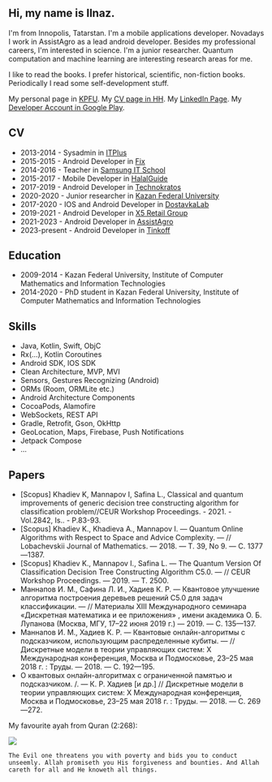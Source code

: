 ## Hi, my name is Ilnaz.

I'm from Innopolis, Tatarstan. I'm a mobile applications developer. Novadays I work in AssistAgro as a lead android developer.
Besides my professional careers, I'm interested in science. I'm a junior researcher. Quantum computation and machine learning are interesting research areas for me. 

I like to read the books. I prefer historical, scientific, non-fiction books. Periodically I read some self-development stuff.

My personal page in [KPFU](https://kpfu.ru/ilnaz.mannapov). 
My [CV page in HH](https://kazan.hh.ru/resume/75fac962ff01de33590039ed1f797579787850). 
My [LinkedIn Page](https://www.linkedin.com/in/ilnaz-mannapov-78a4ba191/).
My [Developer Account in Google Play](https://play.google.com/store/apps/developer?id=MslmTatSoft).

## CV
- 2013-2014 - Sysadmin in [ITPlus](http://itplus.ru/)
- 2015-2015 - Android Developer in [Fix](https://fix.ru/)
- 2014-2016 - Teacher in [Samsung IT School](https://myitschool.ru/)
- 2015-2017 - Mobile Developer in [HalalGuide](https://halalguide.me/kazan)
- 2017-2019 - Android Developer in [Technokratos](https://technokratos.com/)
- 2020-2020 - Junior researcher in [Kazan Federal University](https://kpfu.ru)
- 2017-2020 - IOS and Android Developer in [DostavkaLab](https://dostavkalab.ru/)
- 2019-2021 - Android Developer in [X5 Retail Group](https://www.x5.ru/ru)
- 2021-2023 - Android Developer in [AssistAgro](https://assistagro.com/)
- 2023-present - Android Developer in [Tinkoff](https://www.tinkoff.ru/)

## Education
- 2009-2014 - Kazan Federal University, Institute of Computer Mathematics and Information Technologies
- 2014-2020 - PhD student in Kazan Federal University, Institute of Computer Mathematics and Information Technologies

## Skills
- Java, Kotlin, Swift, ObjC
- Rx(...), Kotlin Coroutines
- Android SDK, IOS SDK
- Clean Architecture, MVP, MVI
- Sensors, Gestures Recognizing (Android)
- ORMs (Room, ORMLite etc.)
- Android Architecture Components
- CocoaPods, Alamofire
- WebSockets, REST API
- Gradle, Retrofit, Gson, OkHttp
- GeoLocation, Maps, Firebase, Push Notifications
- Jetpack Compose
- ...

## Papers
- [Scopus] Khadiev K, Mannapov I, Safina L., Classical and quantum improvements of generic decision tree constructing algorithm for classification problem//CEUR Workshop Proceedings. - 2021. - Vol.2842, Is.. - P.83-93.
- [Scopus] Khadiev K., Khadieva A., Mannapov I. — Quantum Online Algorithms with Respect to Space and Advice Complexity. — // Lobachevskii Journal of Mathematics. — 2018. — Т. 39, No 9. — С. 1377—1387.
- [Scopus] Khadiev K., Mannapov I., Safina L. — The Quantum Version Of Classification Decision Tree Constructing Algorithm C5.0. — // CEUR Workshop Proceedings. — 2019. — Т. 2500.
- Маннапов И. М., Сафина Л. И., Хадиев К. Р. — Квантовое улучшение алгоритма построения деревьев решений C5.0 для задач классификации. — // Материалы XIII Международного семинара «Дискретная математика и ее приложения» , имени академика О. Б. Лупанова (Москва, МГУ, 17–22 июня 2019 г.) — 2019. — С. 135—137.
- Маннапов И. М., Хадиев К. Р. — Квантовые онлайн-алгоритмы с подсказчиком, использующим распределенные кубиты. — // Дискретные модели в теории управляющих систем: Х Международная конференция, Москва и Подмосковье, 23–25 мая 2018 г. : Труды. — 2018. — С. 192—195.
- О квантовых онлайн-алгоритмах с ограниченной памятью и
подсказчиком. /. — К. Р. Хадиев [и др.] // Дискретные модели в теории управляющих систем: Х Международная конференция, Москва и Подмосковье, 23–25 мая 2018 г. : Труды. — 2018. — С. 269—272.

My favourite ayah from Quran (2:268):

![](https://quran-online.ru/ayats-png/2_268.png)
```
The Evil one threatens you with poverty and bids you to conduct unseemly. Allah promiseth you His forgiveness and bounties. And Allah careth for all and He knoweth all things.
```



